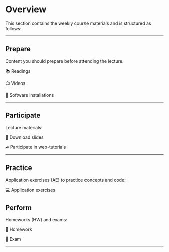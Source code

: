 # Overview

This section contains the weekly course materials and is structured as follows:

---

## Prepare

Content you should prepare before attending the lecture. 


📚 Readings

📺 Videos

💾 Software installations

---

## Participate

Lecture materials: 


📑 Download slides

⏯ Participate in web-tutorials

---

## Practice

Application exercises (AE) to practice concepts and code:

💻 Application exercises


## Perform

Homeworks (HW) and exams:

📄 Homework

💯 Exam 

---